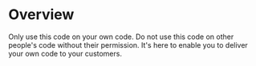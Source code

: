 # Overview

Only use this code on your own code. Do not use this code on other people's code without their permission. It's here
to enable you to deliver your own code to your customers.

